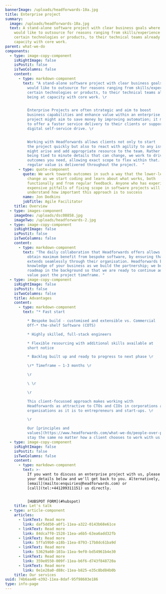 ```yaml
---
bannerImage: /uploads/headforwards-10a.jpg
title: Enterprise project
summary:
  image: /uploads/headforwards-10a.jpg
  text: A stand-alone software project with clear business goals where the client
    would like to outsource for reasons ranging from skills/experience in
    certain technologies or products, to their technical teams already being at
    capacity with core work.
parent: what-we-do
components:
  - type: image-copy-component
    isRightImage: false
    isPostit: false
    isTwoColumns: false
    content:
      - type: markdown-component
        text: "A stand-alone software project with clear business goals where the client
          would like to outsource for reasons ranging from skills/experience in
          certain technologies or products, to their technical teams already
          being at capacity with core work. \r


          Enterprise Projects are often strategic and aim to boost
          business capabilities and enhance value within an enterprise. The
          project might aim to save money by improving automation; it might aim
          to offer a faster service delivery to their clients or support a
          digital self-service drive. \r


          Working with Headforwards allows clients not only to start
          the project quickly but also to react with agility to any issues that
          might arise and add appropriate resource to the team. Rather than
          being tied to minute details that can change, we work to drive the
          outcomes you need, allowing exact scope to flex within that. We ensure
          regular value is delivered throughout the project.  "
      - type: quote-component
        quote: We work towards outcomes in such a way that the lower-level details can
          change as we start coding and learn about what works, both
          functionally and from regular feedback. Anyone who has experienced the
          expensive pitfalls of fixing scope in software projects will
          understand how important this approach is to success
        name: Jon Dodkins
        jobTitle: Agile Facilitator
    title: Overview
  - type: images-component
    imageOne: /uploads/dsc08858.jpg
    imageTwo: /uploads/headforwards-2.jpg
  - type: image-copy-component
    isRightImage: false
    isPostit: false
    isTwoColumns: false
    content:
      - type: markdown-component
        text: "The daily collaboration that Headforwards offers allows enterprises to
          obtain maximum benefit from bespoke software, by ensuring that it
          extends seamlessly through their organisation. Headforwards build a
          knowledge of your business as we build the partnership; we build a
          roadmap in the background so that we are ready to continue adding
          value past the project timeframe. "
  - type: image-copy-component
    isRightImage: false
    isPostit: false
    isTwoColumns: false
    title: Advantages
    content:
      - type: markdown-component
        text: "* Fast start

          * Bespoke build - customised and extensible vs. Commercial
          Off-* the-shelf Software (COTS)

          * Highly skilled, full-stack engineers

          * Flexible resourcing with additional skills available at
          short notice

          * Backlog built up and ready to progress to next phase \r

          \r* Timeframe – 1-3 months \r

          \r

          \ \r

          \r

          This client-focussed approach makes working with
          Headforwards as attractive to CTOs and CIOs in corporations and
          organisations as it is to entrepreneurs and start-ups. \r

          \r

          Our [principles and
          values](https://www.headforwards.com/what-we-do/people-over-process/)
          stay the same no matter how a client chooses to work with us. "
  - type: image-copy-component
    isRightImage: false
    isPostit: false
    isTwoColumns: false
    content:
      - type: markdown-component
        text: >-
          If you want to discuss an enterprise project with us, please fill out
          your details below and we'll get back to you. Alternatively, you can
          [email](mailto:enquiries@headforwards.com) or
          [call](tel:+441209311151) us directly.


          [HUBSPOT FORM](#hubspot)
    title: Let's talk
  - type: article-component
    articles:
      - linkText: Read more
        link: daf5dd50-a0f1-11ea-a322-0143b68e61ce
      - linkText: Read more
        link: 84dca7f0-1528-11ea-a6b5-63ea6add32fb
      - linkText: Read more
        link: 5ffa59b0-a18b-11ea-8793-17b8dc61ba9d
      - linkText: Read more
        link: 53629a60-103a-11ea-9ef0-bd54961b4e30
      - linkText: Read more
        link: 359e0550-009f-11ea-b6f6-d743f848720a
      - linkText: Read more
        link: 0e1e28a0-d88c-11ea-b825-e35c8bd84b0b
    title: Our services
uuid: 74b6aa40-e392-11ea-8daf-95f98603e186
type: info-page
---
```

